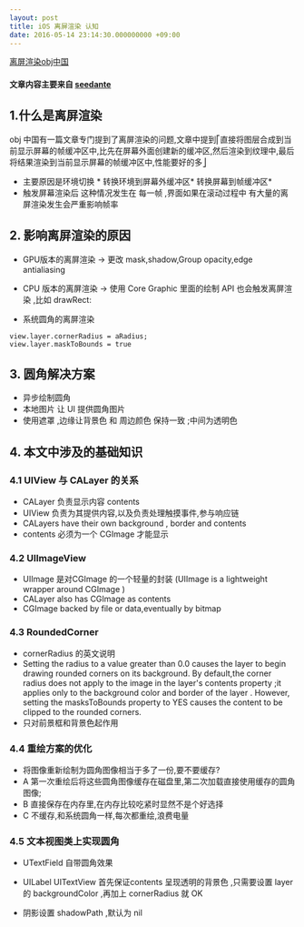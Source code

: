 ```yaml
---
layout: post
title: iOS 离屏渲染 认知
date: 2016-05-14 23:14:30.000000000 +09:00
---
```

[离屏渲染obj中国]

[离屏渲染obj中国]: http://objccn.io/issue-3-1/

#### 文章内容主要来自 [seedante]

[seedante]: http://www.jianshu.com/users/7ba5d9065301/latest_articles

## 1.什么是离屏渲染

obj 中国有一篇文章专门提到了离屏渲染的问题,文章中提到⎡直接将图层合成到当前显示屏幕的帧缓冲区中,比先在屏幕外面创建新的缓冲区,然后渲染到纹理中,最后将结果渲染到当前显示屏幕的帧缓冲区中,性能要好的多⎦  

* 主要原因是环境切换 * 转换环境到屏幕外缓冲区* 转换屏幕到帧缓冲区*
* 触发屏幕渲染后 这种情况发生在 每一帧 ,界面如果在滚动过程中 有大量的离屏渲染发生会严重影响帧率

## 2. 影响离屏渲染的原因

* GPU版本的离屏渲染 ->
更改 mask,shadow,Group opacity,edge antialiasing 
* CPU 版本的离屏渲染 -> 
使用 Core Graphic 里面的绘制 API 也会触发离屏渲染 ,比如 drawRect:

* 系统圆角的离屏渲染

```
view.layer.cornerRadius = aRadius;
view.layer.maskToBounds = true 
```

## 3. 圆角解决方案 

* 异步绘制圆角
* 本地图片 让 UI 提供圆角图片
* 使用遮罩 ,边缘让背景色 和 周边颜色 保持一致 ;中间为透明色



## 4. 本文中涉及的基础知识

### 4.1  UIView 与 CALayer 的关系

* CALayer 负责显示内容 contents 
* UIView 负责为其提供内容,以及负责处理触摸事件,参与响应链
* CALayers have their own background , border and contents
* contents 必须为一个 CGImage 才能显示

### 4.2 UIImageView 

* UIImage 是对CGImage 的一个轻量的封装 (UIImage is a lightweight wrapper around CGImage )
* CALayer also has CGImage as contents
* CGImage backed by file or data,eventually by bitmap

### 4.3 RoundedCorner 

* cornerRadius 的英文说明
* Setting the radius to a value greater than 0.0 causes the layer to begin drawing rounded corners on its background. By default,the corner radius does not apply to the image in the layer's contents property ;it applies only to the background color and border of the layer . However, setting the masksToBounds property to YES causes the content to be clipped to the rounded corners.
* 只对前景框和背景色起作用

### 4.4 重绘方案的优化

* 将图像重新绘制为圆角图像相当于多了一份,要不要缓存? 
* A 第一次重绘后将这些圆角图像缓存在磁盘里,第二次加载直接使用缓存的圆角图像;
* B 直接保存在内存里,在内存比较吃紧时显然不是个好选择
* C 不缓存,和系统圆角一样,每次都重绘,浪费电量 

### 4.5 文本视图类上实现圆角 

* UTextField 自带圆角效果
* UILabel  UITextView 首先保证contents 呈现透明的背景色 ,只需要设置 layer 的 backgroundColor ,再加上 cornerRadius 就 OK

* 阴影设置 shadowPath ,默认为 nil




